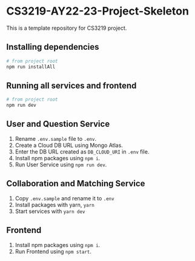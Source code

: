 # CS3219-AY22-23-Project-Skeleton

This is a template repository for CS3219 project.

## Installing dependencies

```bash
# from project root
npm run installAll
```

## Running all services and frontend

```bash
# from project root
npm run dev
```

## User and Question Service
1. Rename `.env.sample` file to `.env`.
2. Create a Cloud DB URL using Mongo Atlas.
3. Enter the DB URL created as `DB_CLOUD_URI` in `.env` file.
4. Install npm packages using `npm i`.
5. Run User Service using `npm run dev`.

## Collaboration and Matching Service
1. Copy `.env.sample` and rename it to `.env`
2. Install packages with yarn, `yarn`
3. Start services with `yarn dev`

## Frontend
1. Install npm packages using `npm i`.
2. Run Frontend using `npm start`.
